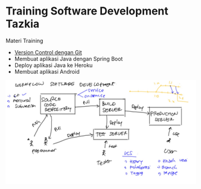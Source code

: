 # Training Software Development Tazkia #

Materi Training

* [Version Control dengan Git](materi/git.md)
* Membuat aplikasi Java dengan Spring Boot
* Deploy aplikasi Java ke Heroku
* Membuat aplikasi Android

![Workflow development aplikasi](materi/img/workflow-development.jpg)
